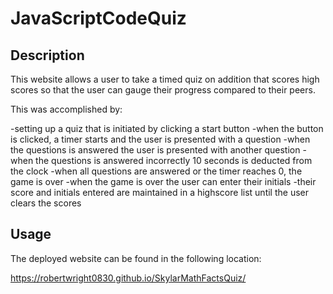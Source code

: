# JavaScriptCodeQuiz

## Description

This website allows a user to take a timed quiz on addition that scores high
scores so that the user can gauge their progress compared to their peers.

This was accomplished by:

-setting up a quiz that is initiated by clicking a start button
-when the button is clicked, a timer starts and the user is presented with a question
-when the questions is answered the user is presented with another question
-when the questions is answered incorrectly 10 seconds is deducted from the clock
-when all questions are answered or the timer reaches 0, the game is over
-when the game is over the user can enter their initials
-their score and initials entered are maintained in a highscore list until the user clears the scores

## Usage

The deployed website can be found in the following location:

https://robertwright0830.github.io/SkylarMathFactsQuiz/



